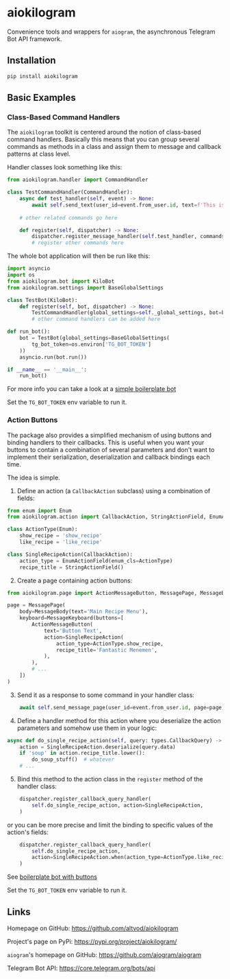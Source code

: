 # aiokilogram

Convenience tools and wrappers for `aiogram`,
the asynchronous Telegram Bot API framework.


## Installation

```bash
pip install aiokilogram
```


## Basic Examples

### Class-Based Command Handlers

The `aiokilogram` toolkit is centered around the notion of class-based
command handlers. Basically this means that you can group several commands
as methods in a class and assign them to message and callback patterns
at class level.

Handler classes look something like this:

```python
from aiokilogram.handler import CommandHandler

class TestCommandHandler(CommandHandler):
    async def test_handler(self, event) -> None:
        await self.send_text(user_id=event.from_user.id, text=f'This is a test reply')
        
    # other related commands go here

    def register(self, dispatcher) -> None:
        dispatcher.register_message_handler(self.test_handler, commands={'hello'})
        # register other commands here
```

The whole bot application will then be run like this:
```python
import asyncio
import os
from aiokilogram.bot import KiloBot
from aiokilogram.settings import BaseGlobalSettings

class TestBot(KiloBot):
    def register(self, bot, dispatcher) -> None:
        TestCommandHandler(global_settings=self._global_settings, bot=bot).register(dispatcher)
        # other command handlers can be added here

def run_bot():
    bot = TestBot(global_settings=BaseGlobalSettings(
        tg_bot_token=os.environ['TG_BOT_TOKEN']
    ))
    asyncio.run(bot.run())

if __name__ == '__main__':
    run_bot()
```

For more info you can take a look at a [simple boilerplate bot](boilerplate/simple.py)

Set the `TG_BOT_TOKEN` env variable to run it.


### Action Buttons

The package also provides a simplified mechanism of using buttons and 
binding handlers to their callbacks.
This is useful when you want your buttons to contain a combination of
several parameters and don't want to implement their serialization,
deserialization and callback bindings each time.

The idea is simple.

1. Define an action (a `CallbackAction` subclass) using a combination of fields:
```python
from enum import Enum
from aiokilogram.action import CallbackAction, StringActionField, EnumActionField

class ActionType(Enum):
    show_recipe = 'show_recipe'
    like_recipe = 'like_recipe'

class SingleRecipeAction(CallbackAction):
    action_type = EnumActionField(enum_cls=ActionType)
    recipe_title = StringActionField()
```

2. Create a page containing action buttons:
```python
from aiokilogram.page import ActionMessageButton, MessagePage, MessageBody, MessageKeyboard

page = MessagePage(
    body=MessageBody(text='Main Recipe Menu'),
    keyboard=MessageKeyboard(buttons=[
        ActionMessageButton(
            text='Button Text',
            action=SingleRecipeAction(
                action_type=ActionType.show_recipe,
                recipe_title='Fantastic Menemen',
            ),
        ),
        # ...
    ])
)
```

3. Send it as a response to some command in your handler class:
```python
    await self.send_message_page(user_id=event.from_user.id, page=page)
```

4. Define a handler method for this action where you deserialize the action parameters
   and somehow use them in your logic:
```python
async def do_single_recipe_action(self, query: types.CallbackQuery) -> None:
    action = SingleRecipeAction.deserialize(query.data)
    if 'soup' in action.recipe_title.lower():
        do_soup_stuff()  # whatever
    # ...
```

5. Bind this method to the action class in the `register` method of the handler class:
```python
    dispatcher.register_callback_query_handler(
        self.do_single_recipe_action, action=SingleRecipeAction,
    )
```
or you can be more precise and limit the binding to specific values
of the action's fields:
```python
    dispatcher.register_callback_query_handler(
        self.do_single_recipe_action,
        action=SingleRecipeAction.when(action_type=ActionType.like_recipe),
    )
```


See [boilerplate bot with buttons](boilerplate/button.py)

Set the `TG_BOT_TOKEN` env variable to run it.


## Links

Homepage on GitHub: https://github.com/altvod/aiokilogram

Project's page on PyPi: https://pypi.org/project/aiokilogram/

`aiogram`'s homepage on GitHub: https://github.com/aiogram/aiogram

Telegram Bot API: https://core.telegram.org/bots/api
